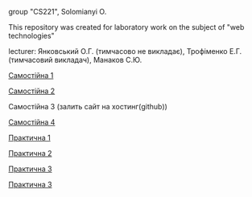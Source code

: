 group "CS221", Solomianyi O.

This repository was created for laboratory work on the subject of "web technologies"

lecturer: Янковський О.Г. (тимчасово не викладає), Трофіменко Е.Г. (тимчасовий викладач), Манаков С.Ю.

[Самостійна 1](https://dolbolesya.github.io/independentWork_1/main.html)

[Самостійна 2](https://dolbolesya.github.io/independentWork_2/index.html)

Самостійна 3 (залить сайт на хостинг(github))

[Самостійна 4](https://dolbolesya.github.io/independentWork_4/main.html)


[Практична 1](https://dolbolesya.github.io/practicWork_1/main.html)

[Практична 2](https://dolbolesya.github.io/practicWork_2/index.html)

[Практична 3](https://dolbolesya.github.io/practicWork_3/index.html)

[Практична 3](https://dolbolesya.github.io/practicWork_3/index.html)



